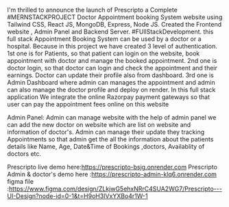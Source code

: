 I'm thrilled to announce the launch of Prescripto a Complete #MERNSTACKPROJECT Doctor Appointment booking System website using Tailwind CSS, React JS, MongoDB, Express, Node JS. Created the Frontend website , Admin Panel and Backend Server. #FUllStackDevelopment. this full stack Appointment Booking System can be used by a doctor or a hospital. Because in this project we have created 3 level of authentication. 1st one is for Patients, so that patient can login on the website, book appointment with doctor and manage the booked appointment. 2nd one is doctor login, so that doctor can login and check the appointment and their earnings. Doctor can update their profile also from dashboard. 3rd one is Admin Dashboard where admin can manages the appointment and admin can also manage the doctor profile and deploy on render. In this full stack application We integrate the online Razorpay payment gateways so that user can pay the appointment fees online on this website

Admin Panel: Admin can manage website with the help of admin panel we can add the new doctor on website which are list on website and information of doctor's. Admin can manage their update they tracking Appointments so that admin get the all the information about the patients details like Name, Age, Date&Time of Bookings ,doctors, Availablity of doctors etc.

Prescripto live demo here:https://prescripto-bsjg.onrender.com Prescripto Admin & doctor's demo here :https://prescripto-admin-klq6.onrender.com figma file :https://www.figma.com/design/ZLkjwG5ehxNRrC4SUA2WG7/Prescripto---UI-Design?node-id=0-1&t=H9oH3IVxYXBo4r1W-1
